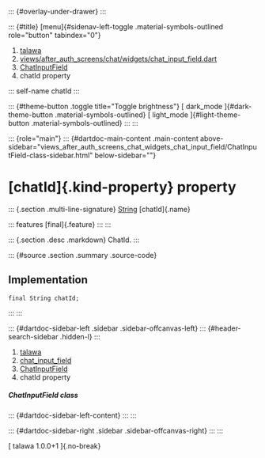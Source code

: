 ::: {#overlay-under-drawer}
:::

::: {#title}
[menu]{#sidenav-left-toggle .material-symbols-outlined role="button"
tabindex="0"}

1.  [talawa](../../index.html)
2.  [views/after_auth_screens/chat/widgets/chat_input_field.dart](../../views_after_auth_screens_chat_widgets_chat_input_field/)
3.  [ChatInputField](../../views_after_auth_screens_chat_widgets_chat_input_field/ChatInputField-class.html)
4.  chatId property

::: self-name
chatId
:::

::: {#theme-button .toggle title="Toggle brightness"}
[ dark_mode ]{#dark-theme-button .material-symbols-outlined} [
light_mode ]{#light-theme-button .material-symbols-outlined}
:::
:::

::: {role="main"}
::: {#dartdoc-main-content .main-content above-sidebar="views_after_auth_screens_chat_widgets_chat_input_field/ChatInputField-class-sidebar.html" below-sidebar=""}
<div>

# [chatId]{.kind-property} property

</div>

::: {.section .multi-line-signature}
[String](https://api.flutter.dev/flutter/dart-core/String-class.html)
[chatId]{.name}

::: features
[final]{.feature}
:::
:::

::: {.section .desc .markdown}
ChatId.
:::

::: {#source .section .summary .source-code}
## Implementation

``` language-dart
final String chatId;
```
:::
:::

::: {#dartdoc-sidebar-left .sidebar .sidebar-offcanvas-left}
::: {#header-search-sidebar .hidden-l}
:::

1.  [talawa](../../index.html)
2.  [chat_input_field](../../views_after_auth_screens_chat_widgets_chat_input_field/)
3.  [ChatInputField](../../views_after_auth_screens_chat_widgets_chat_input_field/ChatInputField-class.html)
4.  chatId property

##### ChatInputField class

::: {#dartdoc-sidebar-left-content}
:::
:::

::: {#dartdoc-sidebar-right .sidebar .sidebar-offcanvas-right}
:::
:::

[ talawa 1.0.0+1 ]{.no-break}
